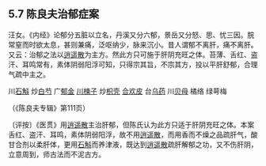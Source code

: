## 5.7 陈良夫治郁症案

汪女。《内经》论郁分五脏以立名，丹溪又分六郁，景岳又分怒、思、忧三因。脘常窒而时欲太息，甚则兼痛，泛呕纳少，脉来沉小。昔人谓郁不离肝，痛不离肝。又云：治郁之法以[逍遥散](https://www.gmzyjc.com/read/fjx/fjx02-0.2.0.0.0.md)为主方。然此方只可施于肝阴充旺之体。苔薄、舌红、盗汗、耳鸣常有，素体阴弱阳浮可知，只得宗其旨，不宗其方，投以平肝舒郁，合理气疏中主之。

川[石斛](https://www.gmzyjc.com/read/bc/bc17-0.4.4.0.0.md) 炒[白芍](https://www.gmzyjc.com/read/bc/bc17-0.3.4.0.0.md) 广[郁金](https://www.gmzyjc.com/read/bc/bc12-0.0.3.0.0.md) [川楝子](https://www.gmzyjc.com/read/bc/bc11-0.0.12.0.0.md) 炒[枳壳](https://www.gmzyjc.com/read/bc/bc11-0.0.3.0.0.md) [合欢皮](https://www.gmzyjc.com/read/bc/bc09-0.2.4.0.0.md) 台[乌药](https://www.gmzyjc.com/read/bc/bc11-0.0.6.0.0.md) 川[贝母](https://www.gmzyjc.com/read/bc/bc16-0.2.3.0.0.md) 橘络 绿萼梅

（《陈良夫专辑》第111页）

〔评按〕《医贯》用[逍遥散](https://www.gmzyjc.com/read/fjx/fjx02-0.2.0.0.0.md)主治肝郁，但陈氏认为此方只适于肝阴充旺之体。本案舌红、盗汗、耳鸣，素体阴弱阳浮，故不用[逍遥散](https://www.gmzyjc.com/read/fjx/fjx02-0.2.0.0.0.md)，而用香而不燥之品疏肝气，酸甘合剂以柔肝体，更用[石斛](https://www.gmzyjc.com/read/bc/bc17-0.4.4.0.0.md)而养津液，既达到[逍遥散](https://www.gmzyjc.com/read/fjx/fjx02-0.2.0.0.0.md)疏肝解郁之功，又不伤肝阴，立意周到，师古法而不泥古方。

